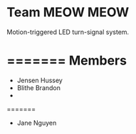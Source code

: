 Team MEOW MEOW
========

Motion-triggered LED turn-signal system.

=======
Members
=======

* Jensen Hussey
* Blithe Brandon
* 
=======
* Jane Nguyen
